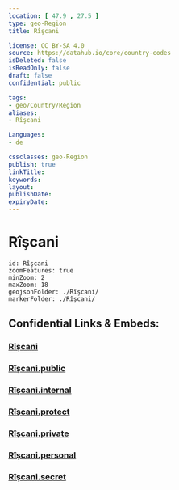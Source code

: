 ```yaml
---
location: [ 47.9 , 27.5 ] 
type: geo-Region
title: Rîşcani

license: CC BY-SA 4.0
source: https://datahub.io/core/country-codes
isDeleted: false
isReadOnly: false
draft: false
confidential: public

tags:
- geo/Country/Region
aliases:
- Rîşcani

Languages:
- de

cssclasses: geo-Region
publish: true
linkTitle: 
keywords: 
layout: 
publishDate: 
expiryDate: 
---
```


# Rîşcani

```leaflet
id: Rîşcani
zoomFeatures: true 
minZoom: 2 
maxZoom: 18
geojsonFolder: ./Rîşcani/
markerFolder: ./Rîşcani/
```


## Confidential Links & Embeds: 

### [Rîşcani](/_Standards/Earth/Continent/Europe/Europe~East/Moldova/Districts~Moldova/Rîşcani.md) 

### [Rîşcani.public](/_public/Earth/Continent/Europe/Europe~East/Moldova/Districts~Moldova/Rîşcani.public.md) 

### [Rîşcani.internal](/_internal/Earth/Continent/Europe/Europe~East/Moldova/Districts~Moldova/Rîşcani.internal.md) 

### [Rîşcani.protect](/_protect/Earth/Continent/Europe/Europe~East/Moldova/Districts~Moldova/Rîşcani.protect.md) 

### [Rîşcani.private](/_private/Earth/Continent/Europe/Europe~East/Moldova/Districts~Moldova/Rîşcani.private.md) 

### [Rîşcani.personal](/_personal/Earth/Continent/Europe/Europe~East/Moldova/Districts~Moldova/Rîşcani.personal.md) 

### [Rîşcani.secret](/_secret/Earth/Continent/Europe/Europe~East/Moldova/Districts~Moldova/Rîşcani.secret.md)

